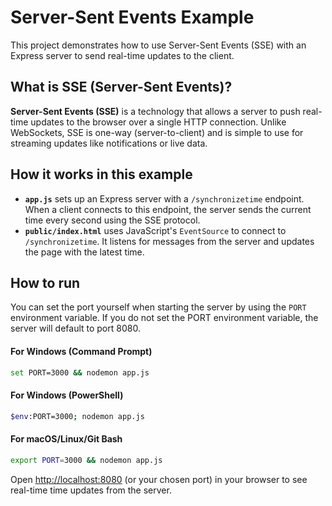 # Server-Sent Events Example

This project demonstrates how to use Server-Sent Events (SSE) with an Express server to send real-time updates to the client.

## What is SSE (Server-Sent Events)?

**Server-Sent Events (SSE)** is a technology that allows a server to push real-time updates to the browser over a single HTTP connection. Unlike WebSockets, SSE is one-way (server-to-client) and is simple to use for streaming updates like notifications or live data.

## How it works in this example

- **`app.js`** sets up an Express server with a `/synchronizetime` endpoint. When a client connects to this endpoint, the server sends the current time every second using the SSE protocol.
- **`public/index.html`** uses JavaScript's `EventSource` to connect to `/synchronizetime`. It listens for messages from the server and updates the page with the latest time.

## How to run

You can set the port yourself when starting the server by using the `PORT` environment variable.
If you do not set the PORT environment variable, the server will default to port 8080.

#### For Windows (Command Prompt)
```sh
set PORT=3000 && nodemon app.js
```

#### For Windows (PowerShell)
```sh
$env:PORT=3000; nodemon app.js
```

#### For macOS/Linux/Git Bash
```sh
export PORT=3000 && nodemon app.js
```

Open [http://localhost:8080](http://localhost:8080) (or your chosen port) in your browser to see real-time time updates from the server.